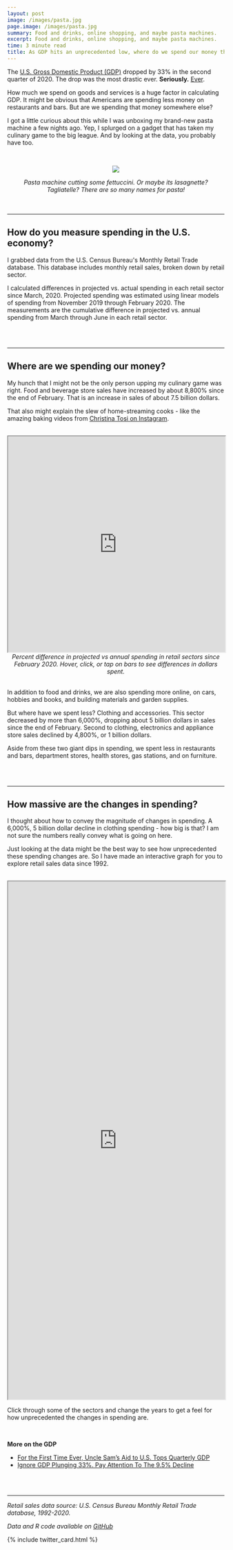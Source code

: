 ```yaml
---
layout: post
image: /images/pasta.jpg
page.image: /images/pasta.jpg
summary: Food and drinks, online shopping, and maybe pasta machines.
excerpt: Food and drinks, online shopping, and maybe pasta machines.
time: 3 minute read
title: As GDP hits an unprecedented low, where do we spend our money these days?
---
```

The [U.S. Gross Domestic Product (GDP)](https://en.wikipedia.org/wiki/Gross_domestic_product) dropped by 33% in the second quarter of 2020. The drop was the most drastic ever. **Seriously.** [Ever](https://www.npr.org/sections/coronavirus-live-updates/2020/07/30/896714437/3-months-of-hell-u-s-economys-worst-quarter-ever).

How much we spend on goods and services is a huge factor in calculating GDP. It might be obvious that Americans are spending less money on restaurants and bars. But are we spending that money somewhere else?

I got a little curious about this while I was unboxing my brand-new pasta machine a few nights ago. Yep, I splurged on a gadget that has taken my culinary game to the big league. And by looking at the data, you probably have too.

<br>

<p align="center">
  <img src="{{ site.baseurl }}/images/pasta.jpg" />
</p>
<div align="center"><em>Pasta machine cutting some fettuccini. Or maybe its lasagnette? Tagliatelle? There are so many names for pasta!</em></div>

<br>
<br>

***

## How do you measure spending in the U.S. economy?

I grabbed data from the U.S. Census Bureau's Monthly Retail Trade database. This database includes monthly retail sales, broken down by retail sector.

I calculated differences in projected vs. actual spending in each retail sector since March, 2020. Projected spending was estimated using linear models of spending from November 2019 through February 2020. The measurements are the cumulative difference in projected vs. annual spending from March through June in each retail sector. 

<br>
<br>

***

## Where are we spending our money?

My hunch that I might not be the only person upping my culinary game was right. Food and beverage store sales have increased by about 8,800% since the end of February. That is an increase in sales of about 7.5 billion dollars.

That also might explain the slew of home-streaming cooks - like the amazing baking videos from [Christina Tosi on Instagram](https://www.instagram.com/christinatosi/?hl=en). 

<br>

<iframe src="https://public.tableau.com/views/Percentchangeinretailsales/Sheet2?:showVizHome=no&:embed=true" width="100%" height="500"></iframe>
<div align="center"><em>Percent difference in projected vs annual spending in retail sectors since February 2020. Hover, click, or tap on bars to see differences in dollars spent. </em></div>

<br>

In addition to food and drinks, we are also spending more online, on cars, hobbies and books, and building materials and garden supplies.

But where have we spent less? Clothing and accessories. This sector decreased by more than 6,000%, dropping about 5 billion dollars in sales since the end of February. Second to clothing, electronics and appliance store sales declined by 4,800%, or 1 billion dollars.

Aside from these two giant dips in spending, we spent less in restaurants and bars, department stores, health stores, gas stations, and on furniture. 

<br>
<br>

***

## How massive are the changes in spending?

I thought about how to convey the magnitude of changes in spending. A 6,000%, 5 billion dollar decline in clothing spending - how big is that? I am not sure the numbers really convey what is going on here.

Just looking at the data might be the best way to see how unprecedented these spending changes are. So I have made an interactive graph for you to explore retail sales data since 1992.

<br>

<iframe src="https://waltscience.shinyapps.io/shinymrt/" width="100%" height="1200px"></iframe>

<br>

Click through some of the sectors and change the years to get a feel for how unprecedented the changes in spending are. 

<br>

**More on the GDP**
* [For the First Time Ever, Uncle Sam’s Aid to U.S. Tops Quarterly GDP](https://www.barrons.com/articles/for-the-first-time-ever-uncle-sams-aid-to-u-s-tops-quarterly-gdp-51596244795)
* [Ignore GDP Plunging 33%. Pay Attention To The 9.5% Decline](https://www.forbes.com/sites/chuckjones/2020/07/31/ignore-gdp-plunging-33-pay-attention-to-the-95-decline/#635c4c9f2640)

<br>
<br>

***

*Retail sales data source: U.S. Census Bureau Monthly Retail Trade database, 1992-2020.*

*Data and R code available on [GitHub](https://github.com/waltscience/retailspending)*
<br>

{% include twitter_card.html %}
